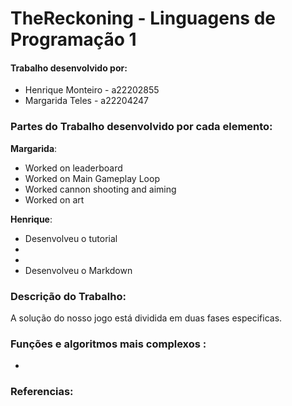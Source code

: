 # **TheReckoning - Linguagens de Programação 1**

#### [](https://github.com/HienaDev/HeavyOrdnance#work-done-by)Trabalho desenvolvido por:

-   Henrique Monteiro - a22202855
-   Margarida Teles - a22204247

### Partes do Trabalho desenvolvido por cada elemento:

**Margarida**:

-   Worked on leaderboard
-   Worked on Main Gameplay Loop
-   Worked cannon shooting and aiming
-   Worked on art

**Henrique**:

-   Desenvolveu o tutorial  
-   
-   
-  Desenvolveu o Markdown

### Descrição do Trabalho:

A solução do nosso jogo está dividida em duas fases especificas. 

### Funções e algoritmos mais complexos :

-   

### Referencias:
